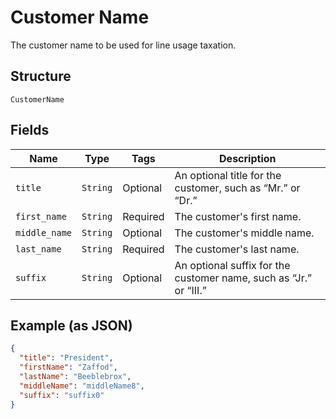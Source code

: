 
# Customer Name

The customer name to be used for line usage taxation.

## Structure

`CustomerName`

## Fields

| Name | Type | Tags | Description |
|  --- | --- | --- | --- |
| `title` | `String` | Optional | An optional title for the customer, such as “Mr.” or “Dr.” |
| `first_name` | `String` | Required | The customer's first name. |
| `middle_name` | `String` | Optional | The customer's middle name. |
| `last_name` | `String` | Required | The customer's last name. |
| `suffix` | `String` | Optional | An optional suffix for the customer name, such as “Jr.” or “III.” |

## Example (as JSON)

```json
{
  "title": "President",
  "firstName": "Zaffod",
  "lastName": "Beeblebrox",
  "middleName": "middleName8",
  "suffix": "suffix0"
}
```

